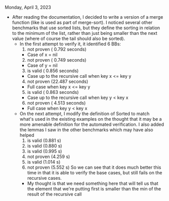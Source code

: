 Monday, April 3, 2023
* After reading the documentation, I decided to write a version of a merge
  function (like is used as part of merge-sort). I noticed several other
  benchmarks that use sorted lists, but they define the sorting in relation to
  the minimum of the list, rather than just being smaller than the next value
  (where of course the tail should also be sorted).
  - In the first attempt to verify it, it identified 6 BBs:
    1. not proven ( 0.792 seconds)
      + Case of x = nil
    2. not proven ( 0.749 seconds)
      + Case of y = nil
    3. is valid   ( 0.856 seconds)
      + Case up to the recursive call when key x <= key y
    4. not proven (22.487 seconds)
      + Full case when key x <= key y
    5. is valid   ( 0.863 seconds)
      + Case up to the recursive call when key y < key x
    6. not proven ( 4.513 seconds)
      + Full case when key y < key x
  - On the next attempt, I modify the definition of Sorted to match what's used
    in the existing examples on the thought that it may be a more amenable
    definition for the automated verification. I also added the lemmas I saw in
    the other benchmarks which may have also helped
    1. is valid   (0.881 s)
    2. is valid   (0.880 s)
    3. is valid   (0.995 s)
    4. not proven (4.259 s)
    5. is valid   (1.014 s)
    6. not proven (5.552 s)
    So we can see that it does much better this time in that it is able to
    verify the base cases, but still fails on the recursive cases.
    + My thought is that we need something here that will tell us that the
      element that we're putting first is smaller than the min of the result of
      the recursive call
